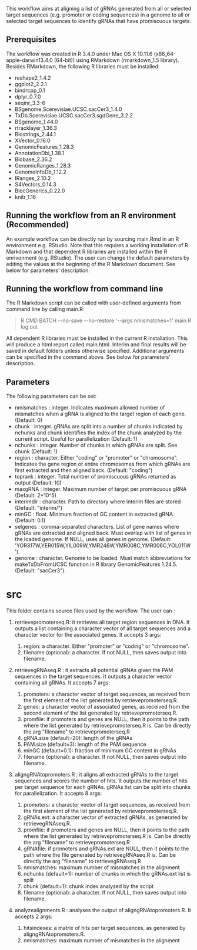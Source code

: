 This workflow aims at aligning a list of gRNAs generated from all or selected target sequences
(e.g. promoter or coding sequences) in a genome to all or selected 
target sequences to identify gRNAs that have promiscuous targets.

## Prerequisites
The workflow was created in R 3.4.0 under Mac OS X 10.11.6 (x86_64-apple-darwin13.4.0 (64-bit))
using RMarkdown (rmarkdown_1.5 library). 
Besides RMarkdown, the following R libraries must be installed:
* reshape2_1.4.2                             
* ggplot2_2.2.1                              
* bindrcpp_0.1                               
* dplyr_0.7.0                                
* seqinr_3.3-6                               
* BSgenome.Scerevisiae.UCSC.sacCer3_1.4.0    
* TxDb.Scerevisiae.UCSC.sacCer3.sgdGene_3.2.2
* BSgenome_1.44.0                            
* rtracklayer_1.36.3                         
* Biostrings_2.44.1                          
* XVector_0.16.0                             
* GenomicFeatures_1.28.3                     
* AnnotationDbi_1.38.1                       
* Biobase_2.36.2                             
* GenomicRanges_1.28.3                       
* GenomeInfoDb_1.12.2                        
* IRanges_2.10.2                             
* S4Vectors_0.14.3                           
* BiocGenerics_0.22.0                        
* knitr_1.16   

## Running the workflow from an R environment (Recommended)
An example workflow can be directly run by sourcing main.Rmd in an R environment e.g. RStudio. 
Note that this requires a working installation of R Markdown and that dependent R libraries
are installed within the R enrivonment (e.g. RStudio). The user can change the default parameters
by editing the values at the beginning of the R Markdown document. See below for parameters' description.

## Running the workflow from command line
The R Markdown script can be called with user-defined arguments from command line by calling main.R:

> R CMD BATCH --no-save --no-restore '--args nmismatches=1' main.R log.out

All dependent R libraries must be installed in the current R installation.
This will produce a html report called main.html. Interim and final results will be saved in default folders unless
otherwise specified. Additional arguments can be specified in the command above. See below for parameters' description.

## Parameters
The following parameters can be set:
*  nmismatches : integer. Indicates maximum allowed number of mismatches when a gRNA is aligned
to the target region of each gene. (Default: 0)
*  chunk       : integer. gRNAs are split into a number of chunks indicated by nchunks and chunk identifies
the index of the chunk analyzed by the current script. Useful for parallelization (Default: 1)
*  nchunks     : integer. Number of chunks in which gRNAs are split. See chunk (Default: 1)
*  region      : character. Either "coding" or "promoter" or "chromosome". Indicates the gene region or entire chromosomes from which gRNAs are first
extracted and then aligned back. (Default: "coding")
*  toprank     : integer. Total number of promiscuous gRNAs returned as output (Default: 10)
*  maxgRNA     : integer. Maximum number of target per promiscuous gRNA (Default: 2*10^5)
*  interimdir  : character. Path to directory where interim files are stored (Default: "interim/")
*  minGC       : float. Minimum fraction of GC content in extracted gRNA (Default: 0.1)
*  selgenes    : comma-separated characters. List of gene names where gRNAs are extracted and aligned back. Must 
overlap with list of genes in the loaded genome. If NULL, uses all genes in genome. (Default: 'YOR317W,YER015W,YIL009W,YMR246W,YMR008C,YMR006C,YOL011W').
*  genome      : character. Genome to be loaded. Must match abbreviations for makeTxDbFromUCSC function in R library 
GenomicFeatures 1.24.5. (Default: "sacCer3").

# src

This folder contains source files used by the workflow. The user can :

1. retrievepromoterseq.R: it retrieves all target region sequences in DNA. It outputs a list containing
a character vector of all target sequences and a character vector for the associated genes.
It accepts 3 args:
	1. region: a character. Either "promoter" or "coding" or "chromosome".
	2. filename (optional): a character. If not NULL, then saves output into filename.

2. retrievegRNAseq.R : it extracts all potential gRNAs given the PAM sequences in the target sequences.
It outputs a character vector containing all gRNAs. 
It accepts 7 args:
	1. promoters: a character vector of target sequences, as received from the first element of the list generated by retrievepromoterseq.R.
	2. genes:  a character vector of associated genes, as received from the second element of the list generated by retrievepromoterseq.R.
	3. promfile:  if promoters and genes are NULL, then it points to the path where the list generated by retrievepromoterseq.R is. Can be directly the arg "filename" to retrievepromoterseq.R
	4. gRNA.size (default=20): length of the gRNAs
	5. PAM.size (default=3): length of the PAM sequence
	6. minGC (default=0.1): fraction of minimum GC content in gRNAs
	7. filename (optional): a character. If not NULL, then saves output into filename.

3. aligngRNAtopromoters.R : it aligns all extracted gRNAs to the target sequences and scores the number of hits.
It outputs the number of hits per target sequence for each gRNAs. gRNAs list can be split into chunks for parallelization.
It accepts 8 args:
	1. promoters: a character vector of target sequences, as received from the first element of the list generated by retrievepromoterseq.R.
	2. gRNAs.ext: a character vector of extracted gRNAs, as generated by retrievegRNAseq.R.
	3. promfile: if promoters and genes are NULL, then it points to the path where the list generated by retrievepromoterseq.R is. Can be directly the arg "filename" to retrievepromoterseq.R
	4. gRNAfile: if promoters and gRNAs.ext are NULL, then it points to the path where the file generated by retrievegRNAseq.R is. Can be directly the arg "filename" to retrievegRNAseq.R
	5. nmismatches: maximum number of mismatches in the alignment
	6. nchunks (default=1): number of chunks in which the gRNAs.ext list is split
	7. chunk (default=1): chunk index analysed by the script
	8. filename (optional): a character. If not NULL, then saves output into filename.

4. analyzealignments.R : analyses the output of aligngRNAtopromoters.R.
It accepts 2 args:
	1. hitsindexes: a matrix of hits per target sequences, as generated by aligngRNAtopromoters.R.
	2. nmismatches: maximum number of mismatches in the alignment

